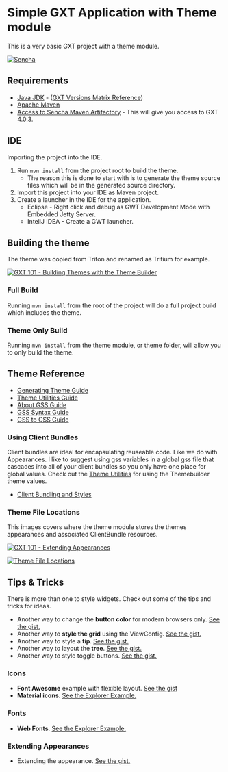 # Simple GXT Application with Theme module
This is a very basic GXT project with a theme module.   

[![Sencha](http://cdn.sencha.com/img/gwt-eclipse-plugin-banner.png)](https://www.sencha.com/products/gxt/)

## Requirements

* [Java JDK](https://docs.sencha.com/gxt/4.x/guides/getting_started/Versions.html) - ([GXT Versions Matrix Reference](https://docs.sencha.com/gxt/4.x/guides/getting_started/Versions.html))
* [Apache Maven](https://maven.apache.org/install.html)
* [Access to Sencha Maven Artifactory](http://docs.sencha.com/gxt/4.x/guides/getting_started/maven/Maven.html) - This will give you access to GXT 4.0.3.

## IDE
Importing the project into the IDE. 

1. Run `mvn install` from the project root to build the theme. 
    * The reason this is done to start with is to generate the theme source files which will be in the generated source directory.
2. Import this project into your IDE as Maven project.
3. Create a launcher in the IDE for the application.
    * Eclipse - Right click and debug as GWT Development Mode with Embedded Jetty Server.
    * IntellJ IDEA - Create a GWT launcher.

## Building the theme
The theme was copied from Triton and renamed as Tritium for example. 

[![GXT 101 - Building Themes with the Theme Builder](https://img.youtube.com/vi/7-fE_96cOGg/0.jpg)](https://www.youtube.com/watch?v=7-fE_96cOGg)

### Full Build
Running `mvn install` from the root of the project will do a full project build which includes the theme. 

### Theme Only Build
Running `mvn install` from the theme module, or theme folder, will allow you to only build the theme. 

## Theme Reference

* [Generating Theme Guide](https://docs.sencha.com/gxt/4.x/guides/ui/theme/GeneratingThemes.html)
* [Theme Utilities Guide](https://docs.sencha.com/gxt/4.x/guides/ui/theme/Utilities.html)
* [About GSS Guide](https://docs.sencha.com/gxt/4.x/guides/ui/style/gss/GSS.html)
* [GSS Syntax Guide](https://docs.sencha.com/gxt/4.x/guides/ui/style/gss/GSSSyntax.html)
* [GSS to CSS Guide](https://docs.sencha.com/gxt/4.x/guides/ui/style/gss/CssToGss.html)

### Using Client Bundles
Client bundles are ideal for encapsulating reuseable code. Like we do with Appearances. 
I like to suggest using gss variables in a global gss file that cascades into all of your client bundles so you only have one place for global values. Check out the [Theme Utilities](https://docs.sencha.com/gxt/4.x/guides/ui/theme/Utilities.html) for using the Themebuilder theme values. 

* [Client Bundling and Styles](https://docs.sencha.com/gxt/4.x/guides/ui/style/ClientBundleStyleAndImages.html)

### Theme File Locations
This images covers where the theme module stores the themes appearances and associated ClientBundle resources. 

[![GXT 101 - Extending Appearances](https://img.youtube.com/vi/MQEmQ1McCZk/0.jpg)](https://www.youtube.com/watch?v=MQEmQ1McCZk)

[![Theme File Locations](https://github.com/sencha/gxt-demo-projects/blob/master/Theme_Files.png)](https://github.com/sencha/gxt-demo-projects/blob/master/Theme_Files.png)


## Tips & Tricks
There is more than one to style widgets. Check out some of the tips and tricks for ideas. 

- Another way to change the **button color** for modern browsers only. [See the gist.](https://gist.github.com/branflake2267/cb0d0046f26e8c4776a170b4818fa3be)
- Another way to **style the grid** using the ViewConfig. [See the gist.](https://gist.github.com/branflake2267/c1bf2512a8fd579978861b7c703260b5)
- Another way to style a **tip**. [See the gist.](https://gist.github.com/branflake2267/c7bc3c475060a45e5bea56954c2fe738)
- Another way to layout the **tree**. [See the gist.](https://gist.github.com/branflake2267/df29948ae4e5de7b4cc0e289f0c96b88)
- Another way to style toggle buttons. [See the gist.](https://gist.github.com/branflake2267/89e1e1552371879539e30b1254bd65d8)

### Icons
- **Font Awesome** example with flexible layout. [See the gist](https://gist.github.com/branflake2267/34eff42cd92d71fe02bc6a27d7856a81)
- **Material icons**. [See the Explorer Example.](http://examples.sencha.com/gxt/4.0.3/#ExamplePlace:html_materialicons)

### Fonts
- **Web Fonts**. [See the Explorer Example.](http://examples.sencha.com/gxt/4.0.3/#ExamplePlace:html_webfont)

### Extending Appearances
- Extending the appearance. [See the gist.](https://gist.github.com/branflake2267/201e80954f1ea3158559dc099ec9a0c8)

